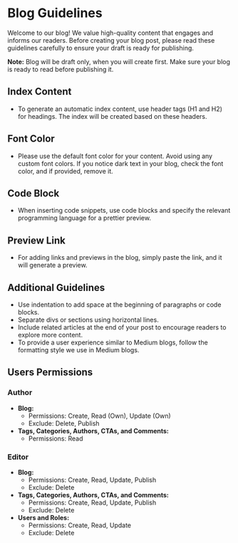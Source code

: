 # Blog Guidelines

Welcome to our blog! We value high-quality content that engages and informs our readers. Before creating your blog post, please read these guidelines carefully to ensure your draft is ready for publishing.

**Note:** Blog will be draft only, when you will create first. Make sure your blog is ready to read before publishing it.

## Index Content

- To generate an automatic index content, use header tags (H1 and H2) for headings. The index will be created based on these headers.

## Font Color

- Please use the default font color for your content. Avoid using any custom font colors. If you notice dark text in your blog, check the font color, and if provided, remove it.

## Code Block

- When inserting code snippets, use code blocks and specify the relevant programming language for a prettier preview.

## Preview Link

- For adding links and previews in the blog, simply paste the link, and it will generate a preview.

## Additional Guidelines

- Use indentation to add space at the beginning of paragraphs or code blocks.
- Separate divs or sections using horizontal lines.
- Include related articles at the end of your post to encourage readers to explore more content.
- To provide a user experience similar to Medium blogs, follow the formatting style we use in Medium blogs.

## Users Permissions

### Author

- **Blog:**
  - Permissions: Create, Read (Own), Update (Own)
  - Exclude: Delete, Publish
- **Tags, Categories, Authors, CTAs, and Comments:**
  - Permissions: Read

### Editor

- **Blog:**
  - Permissions: Create, Read, Update, Publish
  - Exclude: Delete
- **Tags, Categories, Authors, CTAs, and Comments:**
  - Permissions: Create, Read, Update, Publish
  - Exclude: Delete
- **Users and Roles:**
  - Permissions: Create, Read, Update
  - Exclude: Delete
